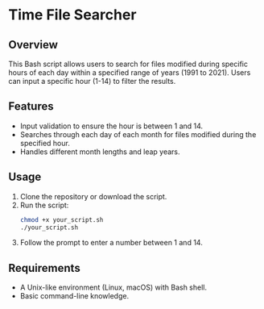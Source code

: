 # Time File Searcher

## Overview

This Bash script allows users to search for files modified during specific hours of each day within a specified range of years (1991 to 2021). Users can input a specific hour (1-14) to filter the results.

## Features

- Input validation to ensure the hour is between 1 and 14.
- Searches through each day of each month for files modified during the specified hour.
- Handles different month lengths and leap years.

## Usage

1. Clone the repository or download the script.
2. Run the script:
   ```bash
   chmod +x your_script.sh
   ./your_script.sh
   ```
3. Follow the prompt to enter a number between 1 and 14.

## Requirements

- A Unix-like environment (Linux, macOS) with Bash shell.
- Basic command-line knowledge.
